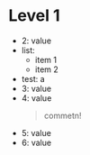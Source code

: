 # Level 1
- 2: value
- list:
  * item 1
  * item 2
- test: a
- 3: value
- 4: value
  > commetn!
- 5: value
- 6: value

